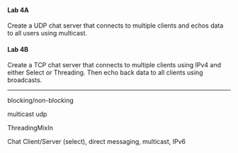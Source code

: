 #### Lab 4A

Create a UDP chat server that connects to multiple clients and echos data to all users using multicast.

#### Lab 4B

Create a TCP chat server that connects to multiple clients using IPv4 and either Select or Threading. Then echo back data to all clients using broadcasts.

------------------------------

blocking/non-blocking

multicast udp

ThreadingMixIn

Chat Client/Server \(select\), direct messaging, multicast, IPv6


